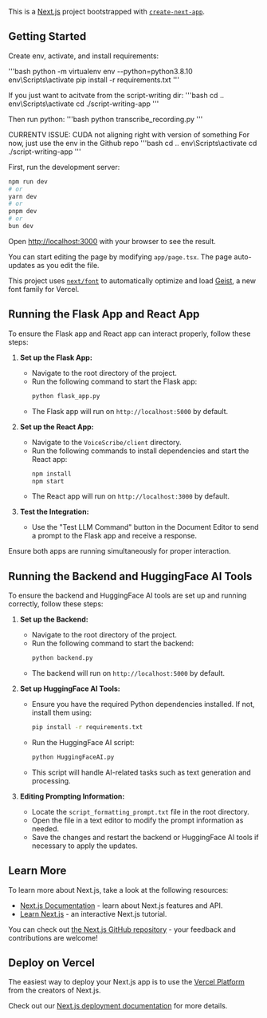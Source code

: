 This is a [Next.js](https://nextjs.org) project bootstrapped with [`create-next-app`](https://nextjs.org/docs/app/api-reference/cli/create-next-app).

## Getting Started

Create env, activate, and install requirements: 

'''bash
python -m virtualenv env --python=python3.8.10
env\Scripts\activate
pip install -r requirements.txt
'''

If you just want to acitvate from the script-writing dir:
'''bash
cd ..
env\Scripts\activate
cd ./script-writing-app
'''

Then run python:
'''bash
python transcribe_recording.py
'''

CURRENTV ISSUE:
CUDA not aligning right with version of something
For now, just use the env in the Github repo
'''bash
cd .. 
env\Scripts\activate
cd ./script-writing-app
'''



First, run the development server:

```bash
npm run dev
# or
yarn dev
# or
pnpm dev
# or
bun dev
```

Open [http://localhost:3000](http://localhost:3000) with your browser to see the result.

You can start editing the page by modifying `app/page.tsx`. The page auto-updates as you edit the file.

This project uses [`next/font`](https://nextjs.org/docs/app/building-your-application/optimizing/fonts) to automatically optimize and load [Geist](https://vercel.com/font), a new font family for Vercel.

## Running the Flask App and React App

To ensure the Flask app and React app can interact properly, follow these steps:

1. **Set up the Flask App:**
   - Navigate to the root directory of the project.
   - Run the following command to start the Flask app:
     ```bash
     python flask_app.py
     ```
   - The Flask app will run on `http://localhost:5000` by default.

2. **Set up the React App:**
   - Navigate to the `VoiceScribe/client` directory.
   - Run the following commands to install dependencies and start the React app:
     ```bash
     npm install
     npm start
     ```
   - The React app will run on `http://localhost:3000` by default.

3. **Test the Integration:**
   - Use the "Test LLM Command" button in the Document Editor to send a prompt to the Flask app and receive a response.

Ensure both apps are running simultaneously for proper interaction.

## Running the Backend and HuggingFace AI Tools

To ensure the backend and HuggingFace AI tools are set up and running correctly, follow these steps:

1. **Set up the Backend:**
   - Navigate to the root directory of the project.
   - Run the following command to start the backend:
     ```bash
     python backend.py
     ```
   - The backend will run on `http://localhost:5000` by default.

2. **Set up HuggingFace AI Tools:**
   - Ensure you have the required Python dependencies installed. If not, install them using:
     ```bash
     pip install -r requirements.txt
     ```
   - Run the HuggingFace AI script:
     ```bash
     python HuggingFaceAI.py
     ```
   - This script will handle AI-related tasks such as text generation and processing.

3. **Editing Prompting Information:**
   - Locate the `script_formatting_prompt.txt` file in the root directory.
   - Open the file in a text editor to modify the prompt information as needed.
   - Save the changes and restart the backend or HuggingFace AI tools if necessary to apply the updates.

## Learn More

To learn more about Next.js, take a look at the following resources:

- [Next.js Documentation](https://nextjs.org/docs) - learn about Next.js features and API.
- [Learn Next.js](https://nextjs.org/learn) - an interactive Next.js tutorial.

You can check out [the Next.js GitHub repository](https://github.com/vercel/next.js) - your feedback and contributions are welcome!

## Deploy on Vercel

The easiest way to deploy your Next.js app is to use the [Vercel Platform](https://vercel.com/new?utm_medium=default-template&filter=next.js&utm_source=create-next-app&utm_campaign=create-next-app-readme) from the creators of Next.js.

Check out our [Next.js deployment documentation](https://nextjs.org/docs/app/building-your-application/deploying) for more details.
